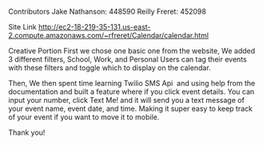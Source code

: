 Contributors
Jake Nathanson: 448590 Reilly Freret: 452098

Site Link
http://ec2-18-219-35-131.us-east-2.compute.amazonaws.com/~rfreret/Calendar/calendar.html

Creative Portion
First we chose one basic one from the website,
We added 3 different filters, School, Work, and Personal
Users can tag their events with these filters and toggle which to display on the calendar.

Then, We then spent time learning Twilio SMS Api  and using help from the documentation and built a feature where if you click event details. You can input your number, click Text Me! and it will send you a text message of your event name, event date, and time. Making it super easy to keep track of your event if you want to move it to mobile.

Thank you!
